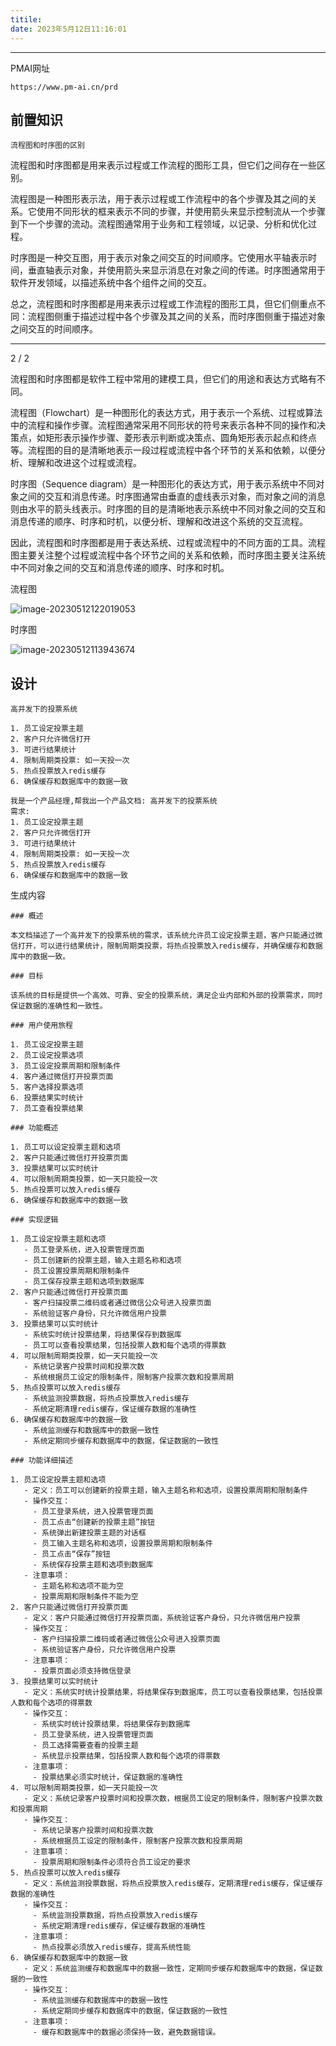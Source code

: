 ```yaml
---
titile: 
date: 2023年5月12日11:16:01
---
```






---

PMAI网址

```
https://www.pm-ai.cn/prd
```



## 前置知识

```
流程图和时序图的区别
```

流程图和时序图都是用来表示过程或工作流程的图形工具，但它们之间存在一些区别。

流程图是一种图形表示法，用于表示过程或工作流程中的各个步骤及其之间的关系。它使用不同形状的框来表示不同的步骤，并使用箭头来显示控制流从一个步骤到下一个步骤的流动。流程图通常用于业务和工程领域，以记录、分析和优化过程。

时序图是一种交互图，用于表示对象之间交互的时间顺序。它使用水平轴表示时间，垂直轴表示对象，并使用箭头来显示消息在对象之间的传递。时序图通常用于软件开发领域，以描述系统中各个组件之间的交互。

总之，流程图和时序图都是用来表示过程或工作流程的图形工具，但它们侧重点不同：流程图侧重于描述过程中各个步骤及其之间的关系，而时序图侧重于描述对象之间交互的时间顺序。

---


2 / 2

流程图和时序图都是软件工程中常用的建模工具，但它们的用途和表达方式略有不同。

流程图（Flowchart）是一种图形化的表达方式，用于表示一个系统、过程或算法中的流程和操作步骤。流程图通常采用不同形状的符号来表示各种不同的操作和决策点，如矩形表示操作步骤、菱形表示判断或决策点、圆角矩形表示起点和终点等。流程图的目的是清晰地表示一段过程或流程中各个环节的关系和依赖，以便分析、理解和改进这个过程或流程。

时序图（Sequence diagram）是一种图形化的表达方式，用于表示系统中不同对象之间的交互和消息传递。时序图通常由垂直的虚线表示对象，而对象之间的消息则由水平的箭头线表示。时序图的目的是清晰地表示系统中不同对象之间的交互和消息传递的顺序、时序和时机，以便分析、理解和改进这个系统的交互流程。

因此，流程图和时序图都是用于表达系统、过程或流程中的不同方面的工具。流程图主要关注整个过程或流程中各个环节之间的关系和依赖，而时序图主要关注系统中不同对象之间的交互和消息传递的顺序、时序和时机。





流程图

![image-20230512122019053](./images/image-20230512122019053.png)

时序图

![image-20230512113943674](./images/image-20230512113943674.png)

## 设计

```
高并发下的投票系统

1. 员工设定投票主题
2. 客户只允许微信打开
3. 可进行结果统计
4. 限制周期类投票: 如一天投一次
5. 热点投票放入redis缓存
6. 确保缓存和数据库中的数据一致
```







```
我是一个产品经理,帮我出一个产品文档: 高并发下的投票系统
需求: 
1. 员工设定投票主题
2. 客户只允许微信打开
3. 可进行结果统计
4. 限制周期类投票: 如一天投一次
5. 热点投票放入redis缓存
6. 确保缓存和数据库中的数据一致
```



生成内容



```
### 概述

本文档描述了一个高并发下的投票系统的需求，该系统允许员工设定投票主题，客户只能通过微信打开，可以进行结果统计，限制周期类投票，将热点投票放入redis缓存，并确保缓存和数据库中的数据一致。

### 目标

该系统的目标是提供一个高效、可靠、安全的投票系统，满足企业内部和外部的投票需求，同时保证数据的准确性和一致性。

### 用户使用旅程

1. 员工设定投票主题
2. 员工设定投票选项
3. 员工设定投票周期和限制条件
4. 客户通过微信打开投票页面
5. 客户选择投票选项
6. 投票结果实时统计
7. 员工查看投票结果

### 功能概述

1. 员工可以设定投票主题和选项
2. 客户只能通过微信打开投票页面
3. 投票结果可以实时统计
4. 可以限制周期类投票，如一天只能投一次
5. 热点投票可以放入redis缓存
6. 确保缓存和数据库中的数据一致

### 实现逻辑

1. 员工设定投票主题和选项
   - 员工登录系统，进入投票管理页面
   - 员工创建新的投票主题，输入主题名称和选项
   - 员工设置投票周期和限制条件
   - 员工保存投票主题和选项到数据库
2. 客户只能通过微信打开投票页面
   - 客户扫描投票二维码或者通过微信公众号进入投票页面
   - 系统验证客户身份，只允许微信用户投票
3. 投票结果可以实时统计
   - 系统实时统计投票结果，将结果保存到数据库
   - 员工可以查看投票结果，包括投票人数和每个选项的得票数
4. 可以限制周期类投票，如一天只能投一次
   - 系统记录客户投票时间和投票次数
   - 系统根据员工设定的限制条件，限制客户投票次数和投票周期
5. 热点投票可以放入redis缓存
   - 系统监测投票数据，将热点投票放入redis缓存
   - 系统定期清理redis缓存，保证缓存数据的准确性
6. 确保缓存和数据库中的数据一致
   - 系统监测缓存和数据库中的数据一致性
   - 系统定期同步缓存和数据库中的数据，保证数据的一致性

### 功能详细描述

1. 员工设定投票主题和选项
   - 定义：员工可以创建新的投票主题，输入主题名称和选项，设置投票周期和限制条件
   - 操作交互：
     - 员工登录系统，进入投票管理页面
     - 员工点击“创建新的投票主题”按钮
     - 系统弹出新建投票主题的对话框
     - 员工输入主题名称和选项，设置投票周期和限制条件
     - 员工点击“保存”按钮
     - 系统保存投票主题和选项到数据库
   - 注意事项：
     - 主题名称和选项不能为空
     - 投票周期和限制条件不能为空
2. 客户只能通过微信打开投票页面
   - 定义：客户只能通过微信打开投票页面，系统验证客户身份，只允许微信用户投票
   - 操作交互：
     - 客户扫描投票二维码或者通过微信公众号进入投票页面
     - 系统验证客户身份，只允许微信用户投票
   - 注意事项：
     - 投票页面必须支持微信登录
3. 投票结果可以实时统计
   - 定义：系统实时统计投票结果，将结果保存到数据库，员工可以查看投票结果，包括投票人数和每个选项的得票数
   - 操作交互：
     - 系统实时统计投票结果，将结果保存到数据库
     - 员工登录系统，进入投票管理页面
     - 员工选择需要查看的投票主题
     - 系统显示投票结果，包括投票人数和每个选项的得票数
   - 注意事项：
     - 投票结果必须实时统计，保证数据的准确性
4. 可以限制周期类投票，如一天只能投一次
   - 定义：系统记录客户投票时间和投票次数，根据员工设定的限制条件，限制客户投票次数和投票周期
   - 操作交互：
     - 系统记录客户投票时间和投票次数
     - 系统根据员工设定的限制条件，限制客户投票次数和投票周期
   - 注意事项：
     - 投票周期和限制条件必须符合员工设定的要求
5. 热点投票可以放入redis缓存
   - 定义：系统监测投票数据，将热点投票放入redis缓存，定期清理redis缓存，保证缓存数据的准确性
   - 操作交互：
     - 系统监测投票数据，将热点投票放入redis缓存
     - 系统定期清理redis缓存，保证缓存数据的准确性
   - 注意事项：
     - 热点投票必须放入redis缓存，提高系统性能
6. 确保缓存和数据库中的数据一致
   - 定义：系统监测缓存和数据库中的数据一致性，定期同步缓存和数据库中的数据，保证数据的一致性
   - 操作交互：
     - 系统监测缓存和数据库中的数据一致性
     - 系统定期同步缓存和数据库中的数据，保证数据的一致性
   - 注意事项：
     - 缓存和数据库中的数据必须保持一致，避免数据错误。
```

